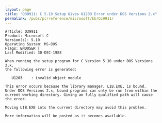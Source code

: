 ```yaml
---
layout: page
title: "Q39911: C 5.10 Setup Gives U1203 Error under DOS Versions 2.x"
permalink: /pubs/pc/reference/microsoft/kb/Q39911/
---
```


	Article: Q39911
	Product: Microsoft C
	Version(s): 5.10
	Operating System: MS-DOS
	Flags: ENDUSER |
	Last Modified: 30-DEC-1988
	
	When running the setup program for C Version 5.10 under DOS Versions 2.x,
	the following error is generated:
	
	   U1203    : invalid object module
	
	This error occurs because the library manager, LIB.EXE, is bound.
	Under DOS Versions 2.x, bound programs can only be run from within the
	current working directory. Giving an fully qualified path will cause
	the error.
	
	Moving LIB.EXE into the current directory may avoid this problem.
	
	More information will be posted as it becomes available.
